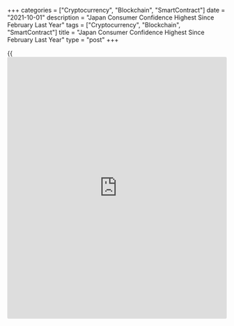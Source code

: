 +++
categories = ["Cryptocurrency", "Blockchain", "SmartContract"]
date = "2021-10-01"
description = "Japan Consumer Confidence Highest Since February Last Year"
tags = ["Cryptocurrency", "Blockchain", "SmartContract"]
title = "Japan Consumer Confidence Highest Since February Last Year"
type = "post"
+++

{{<iframe id="large-banner" src="https://www.bounty.group/#slide=1.0" width="100%" height="600" scrolling="no" style="border: 0px solid rgb(216, 221, 230); border-radius: 3px;">}}

Japan's consumer confidence rose to the highest level in nineteen months
in September, data from the Cabinet Office showed on Friday.

On a seasonally adjusted basis, the consumer confidence index increased
to 37.8 in September from 36.7 in August.

The latest index was the highest since February last year, when it was
38.4.

Among the four sub-indexes of the consumer confidence index, the index
for overall livelihood rose to 39.2 in September. The indicators
measuring the income growth increased to 38.1 and employment grew to
36.1.

The index reflecting households' willingness to buy durable consumer
goods rose to 37.8.

The latest survey was conducted on September 15 among 8,400 households.

For comments and feedback [contact](https://www.playgroundfx.com/contact/): editorial@rtt[news](https://www.letsplayfx.com/blog/forex-news-website/).com

[Economic News][1]

 **What parts of the world are seeing the best (and worst) economic
performances lately? Click[here][2] to check out our [Econ Scorecard][2]
and find out! See up-to-the-moment [ranking](https://www.playgroundfx.com/blog/crypto-exchange-ranking/)s for the best and worst
performers in [GDP][3], [unemployment rate][4], [inflation][5] and much
more.**

   1. www.rtt[news](https://www.letsplayfx.com/blog/forex-news-website/).com/Content/EconomicNews.aspx
   2. www.rtt[news](https://www.letsplayfx.com/blog/forex-news-website/).com/economic-scorecard/world-rank/PPI/highest-performance.aspx
   3. www.rtt[news](https://www.letsplayfx.com/blog/forex-news-website/).com/economic-scorecard/world-rank/GDP/highest-performance.aspx
   4. www.rtt[news](https://www.letsplayfx.com/blog/forex-news-website/).com/economic-scorecard/world-rank/unemployment-rate/lowest-performance.aspx
   5. www.rtt[news](https://www.letsplayfx.com/blog/forex-news-website/).com/economic-scorecard/world-rank/CPI/highest-performance.aspx